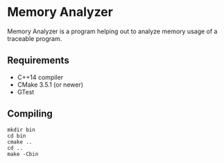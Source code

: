 # Memory Analyzer

Memory Analyzer is a program helping out to analyze memory usage of a traceable
program.

## Requirements

* C++14 compiler
* CMake 3.5.1 (or newer)
* GTest

## Compiling

    mkdir bin
    cd bin
    cmake ..
    cd ..
    make -Cbin
